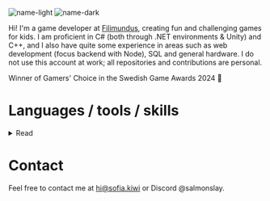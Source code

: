 
![name-light](https://github.com/user-attachments/assets/eb8f0333-44ed-4163-84b2-f6c4f2df9154#gh-dark-mode-only)
![name-dark](https://github.com/user-attachments/assets/1d80f3ad-7dc0-4339-9045-066a31a68686#gh-light-mode-only)

Hi! I'm a game developer at [Filimundus](https://www.filimundus.se/en/), creating fun and challenging games for kids. I am proficient in C# (both through .NET environments & Unity) and C++, and I also have quite some experience in areas such as web development (focus backend with Node), SQL and general hardware. I do not use this account at work; all repositories and contributions are personal.

Winner of Gamers' Choice in the Swedish Game Awards 2024 🏅

# Languages / tools / skills
<details>
<summary>
  Read
</summary>

  *This list is not complete. Only topics I've used extensively are listed.
  ## Languages
  * C# (.NET environments & Unity)
  * C++ 
  * JavaScript
  * Python
  * Java

  ## Frameworks / Engines
  * Node.js
  * Unity
  * Express
  * SDL2
  * MySQL
   
  ## Tools
  * Git
  * Rider / WebStorm / IntelliJ / CLion
  * TeamCity
  * SSH
  * Xcode

  ## Publishing
  * Google Play
  * Apple App Store
  * Amazon Appstore
  * Steamworks
</details>

# Contact
Feel free to contact me at [hi@sofia.kiwi](mailto:hi@sofia.kiwi) or Discord @salmonslay.
